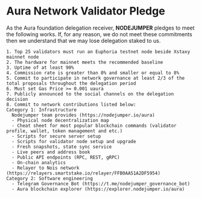 # Aura Network Validator Pledge

As the Aura foundation delegation receiver, **NODEJUMPER** pledges to meet the following works. If, for any reason, we do not meet these commitments then we understand that we may lose delegation staked to us.

    1. Top 25 validators must run an Euphoria testnet node beside Xstaxy mainnet node
    2. The hardware for mainnet meets the recommended baseline    
    3. Uptime of at least 90%
    4. Commission rate is greater than 0% and smaller or equal to 8%
    5. Commit to participate in network governance at least 2/3 of the total proposals throughout the delegation period
    6. Must set Gas Price >= 0.001 uaura
    7. Publicly announced to the social channels on the delegation decision
    8. Commit to network contributions listed below: 
    Category 1: Infrastructure
      Nodejumper team provides (https://nodejumper.io/aura)
      - Physical node decentralization map
      - Cheat sheet for most popular blockchain commands (validator profile, wallet, token management and etc.)
      - Scripts for secure server setup
      - Scripts for validator node setup and upgrade
      - Fresh snapshots, state sync service
      - Live peers and address book
      - Public API endpoints (RPC, REST, gRPC)
      - On-chain analytics
      - Relayer to Nois network (https://relayers.smartstake.io/relayer/FFB0AA51A2DF5954)
    Category 2: Software engineering
      - Telegram Governance Bot (https://t.me/nodejumper_governance_bot)
      - Aura blockchain explorer (https://explorer.nodejumper.io/aura)

